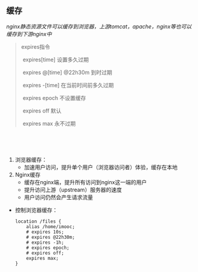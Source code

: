 ## 缓存

*nginx静态资源文件可以缓存到浏览器，上游tomcat，apache，nginx等也可以缓存到下游nginx中*



> expires指令
>
> ​	expires[time]       设置多久过期
>
> ​    expires @[time]   @22h30m  到时过期
>
> ​    expires -[time]     在当前时间前多久过期
>
> ​    expires epoch      不设置缓存
>
> ​    expires       off            默认
>
> ​    expires       max         永不过期 



​    

​     

   

1. 浏览器缓存：
   - 加速用户访问，提升单个用户（浏览器访问者）体验，缓存在本地
2. Nginx缓存
   - 缓存在nginx端，提升所有访问到nginx这一端的用户
   - 提升访问上游（upstream）服务器的速度
   - 用户访问仍然会产生请求流量

- 控制浏览器缓存：

  ```shell
  location /files {
      alias /home/imooc;
      # expires 10s;
      # expires @22h30m;
      # expires -1h;
      # expires epoch;
      # expires off;
      expires max;
  }
  ```